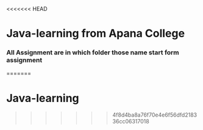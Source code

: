<<<<<<< HEAD
# Java-learning from Apana College
### All Assignment are in which folder those name start form assignment
=======
# Java-learning
>>>>>>> 4f8d4ba8a76f70e4e6f56dfd218336cc06317018
